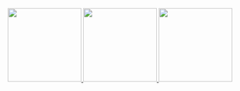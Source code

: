 
##
<div align="center">
  <a href="https://github.com/barryhook1">
  <img height="150em" src="https://github-readme-stats.vercel.app/api?username=barryhook1&theme=nord&show_icons=true&hide_border=false&count_private=true&include_all_commits=true"/>
  <img height="150em" src="https://github-readme-streak-stats.herokuapp.com/?user=barryhook1&theme=nord&hide_border=false"/>
  <img height="150em" src="https://github-readme-stats.vercel.app/api/top-langs/?username=barryhook1&theme=nord&show_icons=true&hide_border=false&layout=compact"/> 
</div>

<!--
**BarryHook1/BarryHook1** is a ✨ _special_ ✨ repository because its `README.md` (this file) appears on your GitHub profile.

Here are some ideas to get you started:

- 🔭 I’m currently working on ...
- 🌱 I’m currently learning ...
- 👯 I’m looking to collaborate on ...
- 🤔 I’m looking for help with ...
- 💬 Ask me about ...
- 📫 How to reach me: ...
- 😄 Pronouns: ...
- ⚡ Fun fact: ...
-->
